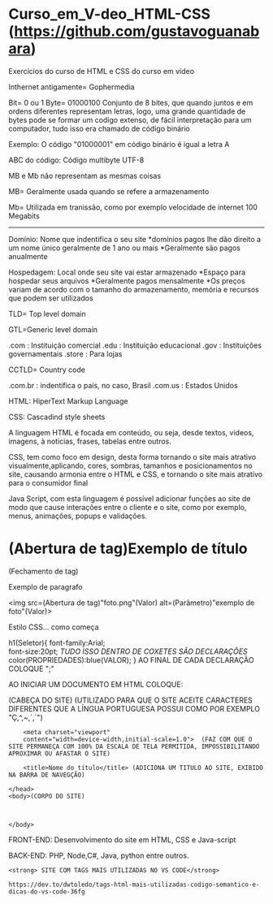 # Curso_em_V-deo_HTML-CSS       (https://github.com/gustavoguanabara)

Exercícios do curso de HTML e CSS do curso em vídeo

Inthernet antigamente= Gophermedia

Bit= 0 ou 1 
Byte= 01000100 Conjunto de 8 bites, que quando juntos e em ordens diferentes representam letras, logo, uma grande quantidade de bytes pode se formar um codígo extenso, de fácil interpretação para um computador, tudo isso era chamado de código binário

Exemplo: O código "01000001" em código binário é igual a letra A

ABC do código: Código multibyte UTF-8

MB e Mb não representam as mesmas coisas 

MB= Geralmente usada quando se refere a armazenamento

Mb= Utilizada em tranissão, como por exemplo velocidade de internet 100 Megabits 

-------------------------------------------------------------------------------------

Domínio: Nome que indentifica o seu site 
 *domínios pagos lhe dão direito a um nome único geralmente de 1 ano ou mais
 *Geralmente são pagos anualmente 


Hospedagem: Local onde seu site vai estar armazenado
 *Espaço para hospedar seus arquivos
 *Geralmente pagos mensalmente 
 *Os preços variam de acordo com o tamanho do armazenamento, memória e recursos que podem ser utilizados

TLD= Top level domain

GTL=Generic level domain 

.com : Instituição comercial
.edu : Instituição educacional
.gov : Instituições governamentais 
.store : Para lojas 

CCTLD= Country code 

.com.br : indentifica o país, no caso, Brasil
.com.us : Estados Unidos 

HTML: HiperText Markup Language 

CSS: Cascadind style sheets

A linguagem HTML é focada em conteúdo, ou seja, desde textos, videos, imagens, à noticias, frases, tabelas entre outros.

CSS, tem como foco em design, desta forma tornando o site mais atrativo visualmente,aplicando, cores, sombras, tamanhos e posicionamentos no site, causando armonia entre o HTML e CSS, e tornando o site mais atrativo para o consumidor final

Java Script, com esta linguagem é possível adicionar funções ao site de modo que cause interações entre o cliente e o site, como por exemplo, menus, animações, popups e validações.

<h1>(Abertura de tag)Exemplo de título</h1>(Fechamento de tag)

<p>Exemplo de paragrafo</p>

<img src=(Abertura de tag)"foto.png"(Valor) alt=(Parâmetro)"exemplo de foto"(Valor)>


Estilo CSS... como começa

h1(Seletor){
	font-family:Arial;    
	font-size:20pt;            *TUDO ISSO DENTRO DE COXETES SÂO DECLARAÇÔES*
	color(PROPRIEDADES):blue(VALOR);
}  AO FINAL DE CADA DECLARAÇÃO COLOQUE ";"


AO INICIAR UM DOCUMENTO EM HTML COLOQUE:

<!DOCTYPE html>
<html lang="pt-br">
	<head> (CABEÇA DO SITE)
		<meta charset="UTF-8"> (UTILIZADO PARA QUE O SITE ACEITE CARACTERES DIFERENTES QUE A LÍNGUA PORTUGUESA POSSUI COMO POR EXEMPLO "Ç,^,~,´,`")
		
		<meta charset="viewport"
		content="width=device-width,initial-scale=1.0">  (FAZ COM QUE O SITE PERMANEÇA COM 100% DA ESCALA DE TELA PERMITIDA, IMPOSSIBILITANDO APROXIMAR OU AFASTAR O SITE)

		<title>Nome do título</title> (ADICIONA UM TITULO AO SITE, EXIBIDO NA BARRA DE NAVEGÇÃO)

	</head>
	<body>(CORPO DO SITE)



	</body>



FRONT-END: Desenvolvimento do site em HTML, CSS e Java-script

BACK-END: PHP, Node,C#, Java, python entre outros.

	<strong> SITE COM TAGS MAIS UTILIZADAS NO VS CODE</strong>
	
	https://dev.to/dwtoledo/tags-html-mais-utilizadas-codigo-semantico-e-dicas-do-vs-code-36fg
